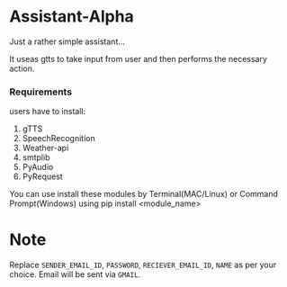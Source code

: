 # Assistant-Alpha
Just a rather simple assistant...

It useas gtts to take input from user and then performs the necessary action.


### Requirements
users have to install:
1. gTTS
2. SpeechRecognition
3. Weather-api
4. smtplib
5. PyAudio
6. PyRequest

You can use install these modules by Terminal(MAC/Linux) or Command Prompt(Windows) using pip install <module_name>

# Note
Replace `SENDER_EMAIL_ID`, `PASSWORD`, `RECIEVER_EMAIL_ID`, `NAME` as per your choice.
Email will be sent via `GMAIL`.
